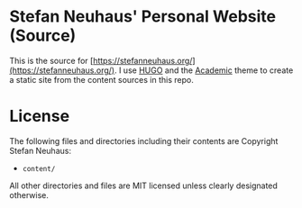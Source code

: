 # Stefan Neuhaus' Personal Website (Source)

This is the source for [https://stefanneuhaus.org/](https://stefanneuhaus.org/).
I use [HUGO](https://gohugo.io/) and the [Academic](https://sourcethemes.com/academic) theme to create a static site from the content sources in this repo.


# License

The following files and directories including their contents are Copyright Stefan Neuhaus:

* `content/`

All other directories and files are MIT licensed unless clearly designated otherwise.
